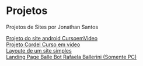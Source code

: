 # Projetos
 Projetos de Sites por Jonathan Santos

<a href="https://jonathangosantos.github.io/Projetos/Android-site-CursoemVideo">Projeto do site android CursoemVideo</a> <br>
<a href="https://jonathangosantos.github.io/Projetos/Projeto-cordel">Projeto Cordel Curso em video</a> <br>
<a href="https://jonathangosantos.github.io/Projetos/Layout-Site">Layoute de um site simples</a> <br>
<a href="https://jonathangosantos.github.io/Projetos/Landing-Page-BalleBot">Landing Page Balle Bot Rafaela Ballerini (Somente PC)</a> <br>